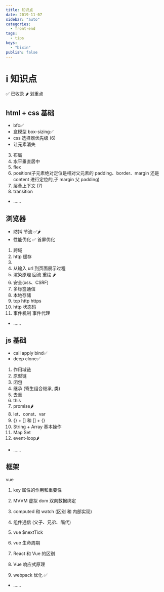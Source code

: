 ```yaml
---
title: 知识点
date: 2019-11-07
sidebar: "auto"
categories:
  - front-end
tags:
  - tips
keys:
  - "bixin"
publish: false
---
```


# i 知识点

✅ 已收录
🌶 划重点

## html + css 基础

- bfc✅
- 盒模型 box-sizing✅
- css 选择器优先级 (6)
- 让元素消失

3. 布局
4. 水平垂直居中
5. flex
6. position(子元素绝对定位是相对父元素的 padding、border、margin 还是 content 进行定位的,子 margin 父 padding)
7. 层叠上下文 (7)
8. transition

- ......

## 浏览器

- 防抖 节流 ✅🌶
- 性能优化 ✅ 首屏优化

1. 跨域
2. http 缓存
3. 
4. 从输入 url 到页面展示过程
5. 渲染原理 回流 重绘 🌶
6. 安全(xss、CSRF)
7. 多标签通信
8. 本地存储
9. tcp http https
10. http 状态码
11. 事件机制 事件代理

- ......

## js 基础

- call apply bind✅
- deep clone✅

1. 作用域链
2. 原型链
3. 闭包
4. 继承 (寄生组合继承, 类)
5. 去重
6. this
7. promise🌶
8. let、const、var
9. {} + [] 和 [] + {}
10. String + Array 基本操作
11. Map Set
12. event-loop🌶

- ......

## 框架

vue

1. key 属性的作用和重要性
1. MVVM 虚拟 dom 双向数据绑定
2. computed 和 watch (区别 和 内部实现)
3. 组件通信 (父子、兄弟、隔代)

4. vue $nextTick
5. vue 生命周期
6. React 和 Vue 的区别
7. Vue 响应式原理
8. webpack 优化 ✅

- ......

<br/>
<Valine></Valine>

